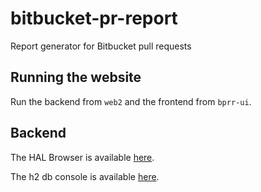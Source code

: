 # bitbucket-pr-report
Report generator for Bitbucket pull requests

## Running the website

Run the backend from `web2` and the frontend from `bprr-ui`.

## Backend

The HAL Browser is available [here](http://localhost:8080/data-rest-api/browser/index.html#/data-rest-api/).

The h2 db console is available [here](http://localhost:8080/h2-console/).
